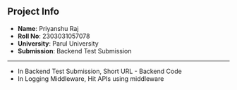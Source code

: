 ## Project Info

- **Name**: Priyanshu Raj  
- **Roll No**: 2303031057078  
- **University**: Parul University  
- **Submission**: Backend Test Submission

---


- In Backend Test Submission, Short URL - Backend Code
- In Logging Middleware, Hit APIs using middleware
